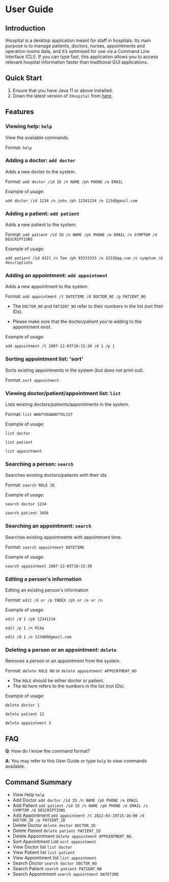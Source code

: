 # User Guide

## Introduction

IHospital is a desktop application meant for staff in hospitals. 
Its main purpose is to manage patients, doctors, nurses, appointments and operation rooms data, 
and it’s optimised for use via a Command Line Interface (CLI). If you can type fast, 
this application allows you to access relevant hospital information faster than traditional GUI applications.

## Quick Start

1. Ensure that you have Java 11 or above installed.
1. Down the latest version of `IHospital` from [here](https://github.com/AY2122S2-CS2113-T11-2/tp/releases).

## Features 

### Viewing help: `help`
View the available commands.

Format: `help`

### Adding a doctor: `add doctor`
Adds a new doctor to the system.

Format: `add doctor /id ID /n NAME /ph PHONE /e EMAIL`

Example of usage: 

`add doctor /id 1234 /n john /ph 12341234 /e 1234@gmail.com`


### Adding a patient: `add patient`
Adds a new patient to the system.

Format: `add patient /id ID /n NAME /ph PHONE /e EMAIL /s SYMPTOM /d DESCRIPTIONS`

Example of usage:

`add patient /id 4321 /n Tom /ph 93333333 /e 3233@qq.com /s symptom /d descriptions`


### Adding an appointment: `add appointment`
Adds a new appointment to the system.

Format: `add appointment /t DATETIME /d DOCTOR_NO /p PATIENT_NO`

* The `DOCTOR_NO` and `PATIENT_NO` refer to their numbers in the list (not their IDs).

* Please make sure that the doctor/patient you're adding to the appointment exist.

Example of usage:

`add appointment /t 2007-12-03T10:15:30 /d 1 /p 1`

### Sorting appointment list: 'sort'
Sorts existing appointments in the system (but does not print out).

Format: `sort appointment`

### Viewing doctor/patient/appointment list: `list`
Lists existing doctors/patients/appointments in the system.

Format: `list WHATYOUWANTTOLIST`

Example of usage:

`list doctor`

`list patient`

`list appointment`

### Searching a person: `search`
Searches existing doctors/patients with their ids

Format: `search ROLE ID`

Example of usage:

`search doctor 1234`

`search patient 3456`

### Searching an appointment: `search`
Searches existing appointments with appointment time.

Format: `search appointment DATETIME`

Example of usage: 

`search appointment 2007-12-03T10:15:30`

### Editing a person's information
Editing an existing person's information

Format: `edit /d or /p INDEX /ph or /e or /n`

Example of usage:

`edit /d 1 /ph 12341234`

`edit /p 1 /n Mike`

`edit /d 1 /e 123489@gmail.com`

### Deleting a person or an appointment: `delete`
Removes a person or an appointment from the system.

Format: `delete ROLE NO` or `delete appointment APPOINTMENT_NO`

* The `ROLE` should be either doctor or patient.
* The `NO` here refers to the numbers in the list (not IDs).

Example of usage:

`delete doctor 1`

`delete patient 12`

`delete appointment 3`


## FAQ

**Q**: How do I know the command format? 

**A**: You may refer to this User Guide or type `help` to view commands available.

## Command Summary

* View Help `help`
* Add Doctor `add doctor /id ID /n NAME /ph PHONE /e EMAIL`
* Add Patient `add patient /id ID /n NAME /ph PHONE /e EMAIL /s SYMPTOM /d DESCRIPTIONS`
* Add Appointment `add appointment /t 2022-03-19T15:16:00 /d DOCTOR_ID /p PATIENT_ID`
* Delete Doctor `delete doctor DOCTOR_ID`
* Delete Patient `delete patient PATIENT_ID`
* Delete Appointment `delete appointment APPOINTMENT_NO.`
* Sort Appointment List `sort appointment`
* View Doctor list `list doctor`
* View Patient list `list patient`
* View Appointment list `list appointment`
* Search Doctor `search doctor DOCTOR_NO`
* Search Patient `search patient PATIENT_NO`
* Search Appointment `search appointment DATETIME`
